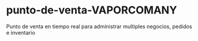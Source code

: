 # punto-de-venta-VAPORCOMANY
Punto de venta en tiempo real para administrar multiples negocios, pedidos e inventario
